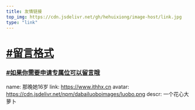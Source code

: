 ```yaml
---
title: 友情链接
top_img: https://cdn.jsdelivr.net/gh/hehuixiong/image-host/link.jpg
type: "link"
---
```


# [#留言格式](#留言格式)
### [#如果你需要申请专属位可以留言哦](#如果你需要申请专属位可以留言哦)
name: 那晚她16岁
link: https://www.ithhx.cn
avatar: https://cdn.jsdelivr.net/npm/dabailuoboimages/luobo.png
descr: 一个花心大萝卜
